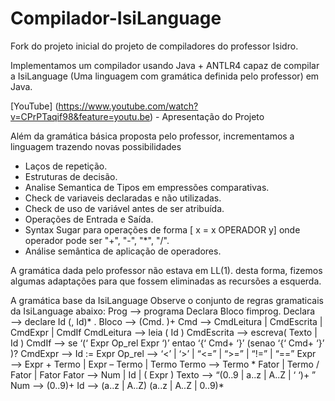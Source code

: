 # Compilador-IsiLanguage

Fork do projeto inicial do projeto de compiladores do professor Isidro.

Implementamos um compilador usando Java + ANTLR4 capaz de compilar a IsiLanguage (Uma linguagem com gramática definida pelo professor) em Java.

[YouTube] (https://www.youtube.com/watch?v=CPrPTaqif98&feature=youtu.be) - Apresentação do Projeto

Além da gramática básica proposta pelo professor, incrementamos a linguagem trazendo novas possibilidades
- Laços de repetição.
- Estruturas de decisão.
- Analise Semantica de Tipos em empressões comparativas.
- Check de variaveis declaradas e não utilizadas.
- Check de uso de variável antes de ser atribuída.
- Operações de Entrada e Saída.
- Syntax Sugar para operações de forma [ x = x OPERADOR y] onde operador pode ser "+", "-", "*", "/".
- Análise semântica de aplicação de operadores.

A gramática dada pelo professor não estava em LL(1). desta forma, fizemos algumas adaptações para que fossem eliminadas as recursões a esquerda.


A gramática base da IsiLanguage
Observe o conjunto de regras gramaticais da IsiLanguage
abaixo:
Prog —> programa Declara Bloco
 fimprog.
Declara —> declare Id (, Id)* .
Bloco —> (Cmd. )+
Cmd —> CmdLeitura | CmdEscrita |
 CmdExpr | CmdIf
CmdLeitura —> leia ( Id )
CmdEscrita —> escreva( Texto | Id )
CmdIf —> se ‘(‘ Expr Op_rel Expr ‘)’
 entao ‘{‘ Cmd+ ‘}’
 (senao ‘{‘ Cmd+ ‘}’ )?
CmdExpr —> Id := Expr
Op_rel —> ‘<’ | ‘>’ | “<=” | “>=” |
 “!=” | “==”
Expr —> Expr + Termo | Expr – Termo |
 Termo
Termo —> Termo * Fator |
 Termo / Fator | Fator
Fator —> Num | Id | ( Expr )
Texto —> “(0..9 | a..z | A..Z | ‘ ‘)+ ”
Num —> (0..9)+
Id —> (a..z | A..Z)
 (a..z | A..Z | 0..9)* 

